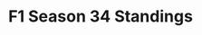 ---
layout: seasons_fetch
slug: s34
title: F1 Season 34 Standings
description: F1 Season 34 Standings
permalink: '/:categories/standings'
category: f1
menu_title: F1 Standings
menu_icon: /assets/site-img/f1-48x48.png
menu_hide: false
---